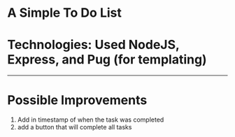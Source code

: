 # A Simple To Do List
# Technologies: Used NodeJS, Express, and Pug (for templating)

***
# Possible Improvements
1. Add in timestamp of when the task was completed
2. add a button that will complete all tasks
 